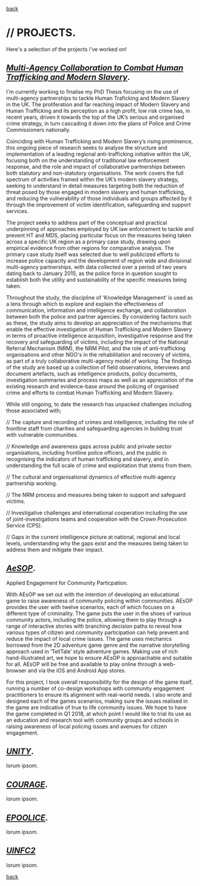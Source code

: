 
[back](./)

# // PROJECTS. 

Here's a selection of the projects i've worked on! 

## [_Multi-Agency Collaboration to Combat Human Trafficking and Modern Slavery_](projects\phd).


I'm currently working to finalise my PhD Thesis focusing on the use of multi-agency partnerships to tackle Human Traficking and Modern Slavery in the UK. The proliferation and far reaching impact of Modern Slavery and Human Trafficking and its perception as a high profit, low risk crime has, in recent years, driven it towards the top of the UK’s serious and organised crime strategy, in turn cascading it down into the plans of Police and Crime Commissioners nationally. 

Coinciding with Human Trafficking and Modern Slavery’s rising prominence, this ongoing piece of research seeks to analyse the structure and implementation of a leading regional anti-trafficking initiative within the UK, focusing both on the understanding of traditional law enforcement response, and the role and impact of collaborative partnerships between both statutory and non-statutory organisations. The work covers the full spectrum of activities framed within the UK’s modern slavery strategy, seeking to understand in detail measures targeting both the reduction of threat posed by those engaged in modern slavery and human trafficking, and reducing the vulnerability of those individuals and groups affected by it through the improvement of victim identification, safeguarding and support services. 

The project seeks to address part of the conceptual and practical underpinning of approaches employed by UK law enforcement to tackle and prevent HT and MDS, placing particular focus on the measures being taken across a specific UK region as a primary case study, drawing upon empirical evidence from other regions for comparative analysis. The primary case study itself was selected due to well publicized efforts to increase police capacity and the development of region wide and divisional multi-agency partnerships, with data collected over a period of two years dating back to January 2015, as the police force in question sought to establish both the utility and sustainability of the specific measures being taken. 

Throughout the study, the discipline of ‘Knowledge Management’ is used as a lens through which to explore and explain the effectiveness of communication, information and intelligence exchange, and collaboration between both the police and partner agencies. By considering factors such as these, the study aims to develop an appreciation of the mechanisms that enable the effective investigation of Human Trafficking and Modern Slavery in terms of proactive intelligence acquisition, investigative response and the recovery and safeguarding of victims, including the impact of the National Referral Mechanism (NRM), the NRM Pilot, and the role of anti-trafficking organisations and other NGO's in the rehabilitation and recovery of victims, as part of a truly collaborative multi-agency model of working. The findings of the study are based up a collection of field observations, interviews and document artefacts, such as intelligence products, policy documents, investigation summaries and process maps as well as an appreciation of the existing research and evidence-base around the policing of organised crime and efforts to combat Human Trafficking and Modern Slavery. 

While still ongoing, to date the research has unpacked challenges including those associated with;

// The capture and recording of crimes and intelligence, including the role of frontline staff from charities and safeguarding agencies in building trust with vulnerable communities. 

// Knowledge and awareness gaps across public and private sector organisations, including frontline police officers, and the public in recognising the indicators of human trafficking and slavery, and in understanding the full scale of crime and exploitation that stems from them. 

// The cultural and organisational dynamics of effective multi-agency partnership working. 

// The NRM process and measures being taken to support and safeguard victims. 

// Investigative challenges and international cooperation including the use of joint-investigations teams and cooperation with the Crown Prosecution Service (CPS). 

// Gaps in the current intelligence picture at national, regional and local levels, understanding why the gaps exist and the measures being taken to address them and mitigate their impact.

## [_AeSOP_](projects\aesop).

Applied Engagement for Community Particpation. 

With AEsOP we set out with the intention of developing an educational game to raise awareness of community policing within communities. AEsOP provides the user with twelve scenarios, each of which focuses on a different type of criminality. The game puts the user in the shoes of various community actors, including the police, allowing them to play through a range of interactive stories with branching decision paths to reveal how various types of citizen and community participation can help prevent and reduce the impact of local crime issues. The game uses mechanics borrowed from the 2D adventure game genre and the narrative storytelling approach used in ‘TellTale’ style adventure games. Making use of rich hand-illustrated art, we hope to ensure AEsOP is approachable and suitable for all. AEsOP will be free and available to play online through a web-browser and via the iOS and Android App stores. 

For this project, I took overall responsibility for the design of the game itself, running a number of co-design workshops with community engagement practitioners to ensure its alignment with real-world needs. I also wrote and designed each of the games scenarios, making sure the issues realised in the game are indicative of true to life community issues. We hope to have the game completed in Q1 2018, at which point I would like to trial its use as an education and research tool with community groups and schools in raising awareness of local policing issues and avenues for citizen engagement. 

## [_UNITY_](projects\unity).

lorum ipsom. 

## [_COURAGE_](projects\courage).

lorum ipsom. 

## [_EPOOLICE_](projects\epoolice).

lorum ipsom. 

## [_UINFC2_](projects\uinfc2)

lorum ipsom. 


[back](./)
